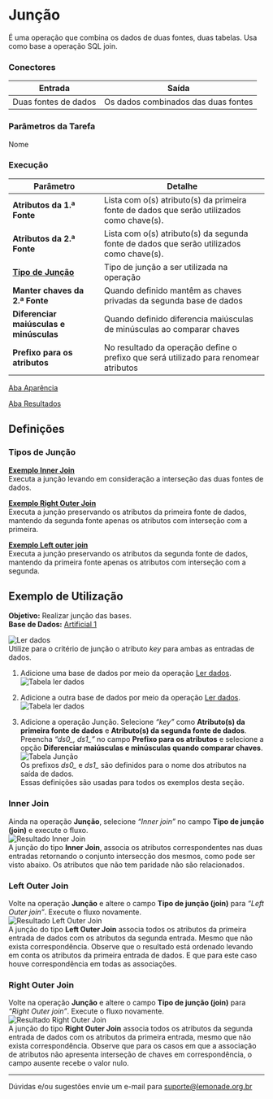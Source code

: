 # Junção

É uma operação que combina os dados de duas fontes, duas tabelas. Usa como base a operação SQL join.

### Conectores
| Entrada | Saída |
| --- | --- |
| Duas fontes de dados | Os dados combinados das duas fontes |

### Parâmetros da Tarefa
Nome

### Execução
| Parâmetro | Detalhe |
| --- | --- |
| **Atributos da 1.ª Fonte** | Lista com o(s) atributo(s) da primeira fonte de dados que serão utilizados como chave(s). |
| **Atributos da 2.ª Fonte** | Lista com o(s) atributo(s) da segunda fonte de dados que serão utilizados como chave(s). |
| **[Tipo de Junção]** | Tipo de junção a ser utilizada na operação |
| **Manter chaves da 2.ª Fonte** | Quando definido mantêm as chaves privadas da segunda base de dados |
| **Diferenciar maiúsculas e minúsculas** | Quando definido diferencia maiúsculas de minúsculas ao comparar chaves |
| **Prefixo para os atributos** | No resultado da operação define o prefixo que será utilizado para renomear atributos |

[Aba Aparência][1]

[Aba Resultados][2]


## Definições
### Tipos de Junção
**[Exemplo Inner Join]**\
Executa a junção levando em consideração a interseção das duas fontes de dados.

**[Exemplo Right Outer Join]**\
Executa a junção preservando os atributos da primeira fonte de dados, mantendo da segunda fonte apenas os atributos com interseção com a primeira.

**[Exemplo Left outer join]**\
Executa a junção preservando os atributos da segunda fonte de dados, mantendo da primeira fonte apenas os atributos com interseção com a segunda.


## Exemplo de Utilização
**Objetivo:** Realizar junção das bases.\
**Base de Dados:** [Artificial 1][3]
	
![Ler dados](/img/spark/manipulacao-de-dados/juncao/image7.png)\
Utilize para o critério de junção o atributo *key* para ambas as entradas de dados.

1. Adicione uma base de dados por meio da operação [Ler dados][4]. \
	![Tabela ler dados](/img/spark/manipulacao-de-dados/juncao/image3.png)

2. Adicione a outra base de dados por meio da operação [Ler dados][4]. \
	![Tabela ler dados](/img/spark/manipulacao-de-dados/juncao/image6.png)

3. Adicione a operação Junção. Selecione *“key”* como **Atributo(s) da primeira fonte de dados** e **Atributo(s) da segunda fonte de dados**. Preencha *“ds0_, ds1_”* no campo **Prefixo para os atributos** e selecione a opção **Diferenciar maiúsculas e minúsculas quando comparar chaves**.\
	![Tabela Junção](/img/spark/manipulacao-de-dados/juncao/image5.png)\
	Os prefixos *ds0_* e *ds1_* são definidos para o nome dos atributos na saída de dados.\
	Essas definições são usadas para todos os exemplos desta seção.

### Inner Join
Ainda na operação **Junção**, selecione *“Inner join”* no campo **Tipo de junção (join)** e execute o fluxo.\
![Resultado Inner Join](/img/spark/manipulacao-de-dados/juncao/image2.png)\
A junção do tipo **Inner Join**, associa os atributos correspondentes nas duas entradas retornando o conjunto intersecção dos mesmos, como pode ser visto abaixo. Os atributos que não tem paridade não são relacionados. 

### Left Outer Join
Volte na operação **Junção** e altere o campo **Tipo de junção (join)** para *“Left Outer join”*.  Execute o fluxo novamente.\
![Resultado Left Outer Join](/img/spark/manipulacao-de-dados/juncao/image1.png)\
A junção do tipo **Left Outer Join** associa todos os atributos da primeira entrada de dados com os atributos da segunda entrada. Mesmo que não exista correspondência. Observe que o resultado está ordenado levando em conta os atributos da primeira entrada de dados. E que para este caso houve correspondência em todas as associações.

### Right Outer Join
Volte na operação **Junção** e altere o campo **Tipo de junção (join)** para *“Right Outer join”*. Execute o fluxo novamente.\
![Resultado Right Outer Join](/img/spark/manipulacao-de-dados/juncao/image4.png)\
A junção do tipo **Right Outer Join** associa todos os atributos da segunda entrada de dados com os atributos da primeira entrada, mesmo que não exista correspondência. Observe que para os casos em que a associação de atributos não apresenta interseção de chaves em correspondência, o campo ausente recebe o valor nulo.

-----

Dúvidas e/ou sugestões envie um e-mail para suporte@lemonade.org.br

[Tipo de Junção]: #tipos-de-juncao
[Exemplo Inner Join]: #inner-join
[Exemplo Right Outer Join]: #right-outer-join
[Exemplo left Outer Join]: #left-outer-join
[1]: /pt-br/spark/documentacao-geral/aba-aparencia.html
[2]: /pt-br/spark/documentacao-geral/aba-resultados.html
[3]: /pt-br/spark/base-de-dados/#artificial-1
[4]: /pt-br/spark/entrada-e-saida/ler-dados.html